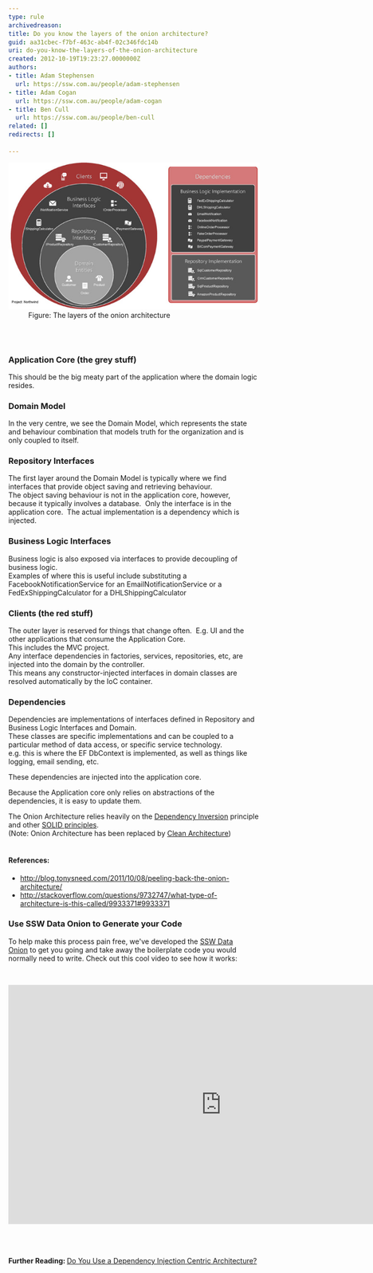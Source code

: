 ```yaml
---
type: rule
archivedreason: 
title: Do you know the layers of the onion architecture?
guid: aa31cbec-f7bf-463c-ab4f-02c346fdc14b
uri: do-you-know-the-layers-of-the-onion-architecture
created: 2012-10-19T19:23:27.0000000Z
authors:
- title: Adam Stephensen
  url: https://ssw.com.au/people/adam-stephensen
- title: Adam Cogan
  url: https://ssw.com.au/people/adam-cogan
- title: Ben Cull
  url: https://ssw.com.au/people/ben-cull
related: []
redirects: []

---
```



<dl class="image"><dt>​​​<a target="_blank" href="/Documents/Onion-Architecture.pdf"><img alt="Onion Architecture" src="Onion-Architecture.jpg" /></a></dt><dd>Figure: The layers of the onion architecture</dd></dl>
<br><excerpt class='endintro'></excerpt><br>
<h3>Application Core (the grey stuff)</h3><p>This should be the big meaty part of the application where the domain logic resides.</p><h3>Domain Model</h3><p>In the very centre, we see the Domain Model, which represents the state and behaviour combination that models truth for the organization and is only coupled to itself.</p><h3>Repository Interfaces</h3><p>The first layer around the Domain Model is typically where we find interfaces that provide object saving and retrieving behaviour. <br>The object saving behaviour is not in the application core, however, because it typically involves a database.  Only the interface is in the application core.  The actual implementation is a dependency which is injected.</p><h3>Business Logic Interfaces</h3><p>Business logic is also exposed via interfaces to provide decoupling of business logic. <br>Examples of where this is useful include substituting a FacebookNotificationService for an EmailNotificationService or a FedExShippingCalculator for a DHLShippingCalculator</p><h3>Clients (the red stuff)</h3><p>The outer layer is reserved for things that change often.  E.g. UI and the other applications that consume the Application Core. <br>This includes the MVC project.<br>Any interface dependencies in factories, services, repositories, etc, are injected into the domain by the controller.<br>This means any constructor-injected interfaces in domain classes are resolved automatically by the IoC container.</p><h3>Dependencies</h3><p>Dependencies are implementations of interfaces defined in Repository and Business Logic Interfaces and Domain.<br>These classes are specific implementations and can be coupled to a particular method of data access, or specific service technology.<br>e.g. this is where the EF DbContext is implemented, as well as things like logging, email sending, etc.</p><p>These dependencies are injected into the application core.</p><p>Because the Application core only relies on abstractions of the dependencies, it is easy to update them.</p><p>​The Onion Architecture relies heavily on the <a href="http://en.wikipedia.org/wiki/Dependency_inversion_principle">Dependency Inversion</a> principle and other <a href="/_layouts/15/FIXUPREDIRECT.ASPX?WebId=3dfc0e07-e23a-4cbb-aac2-e778b71166a2&TermSetId=07da3ddf-0924-4cd2-a6d4-a4809ae20160&TermId=21a9d999-80cd-4e39-a5f5-c511522ffcb2">SOLID principles</a>.<br>(Note: Onion Architecture has been replaced by <a href="/_layouts/15/FIXUPREDIRECT.ASPX?WebId=3dfc0e07-e23a-4cbb-aac2-e778b71166a2&TermSetId=07da3ddf-0924-4cd2-a6d4-a4809ae20160&TermId=b3a8b0b0-6439-4d24-9b9c-9561bc749d0c">Clean Architecture</a>)<br><br></p><h4>References:</h4><ul><li>
      <a href="http://blog.tonysneed.com/2011/10/08/peeling-back-the-onion-architecture/">http://blog.tonysneed.com/2011/10/08/peeling-back-the-onion-architecture/</a></li><li>
      <a href="http://stackoverflow.com/questions/9732747/what-type-of-architecture-is-this-called/9933371">http://stackoverflow.com/questions/9732747/what-type-of-architecture-is-this-called/9933371#9933371</a></li></ul><h3 class="ssw15-rteElement-H3">Use SSW Data Onion to Generate your Code<br></h3><p>To help make this process pain free, we've developed the <a href="http://www.sswdataonion.com/">SSW Data Onion</a> to get you going and take away the boilerplate code you would normally need to write. Check out this cool video to see how it works:<br></p><p>​</p><div class="ms-rtestate-read ms-rte-embedcode ms-rte-embedil ms-rtestate-notify"><iframe width="853" height="480" src="https://www.youtube.com/embed/FcuFya8vud8?rel=0&controls=0&showinfo=0" frameborder="0"></iframe> </div><p>​<br></p><p> 
   <strong>Further Reading: </strong><a href="/Pages/Use-a-Dependency-Injection-Centric-Architecture.aspx">Do You Use a Dependency Injection Centric Architecture?</a> </p><p> 
​</p>


